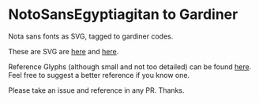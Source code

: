 # NotoSansEgyptiagitan to Gardiner

Nota sans fonts as SVG, tagged to gardiner codes.

These are SVG are [here](https://www.google.com/get/noto/#sans-egyp) and [here](https://github.com/googlefonts/noto-source).

Reference Glyphs (although small and not too detailed) can be found [here](https://en.wikipedia.org/wiki/List_of_Egyptian_hieroglyphs).
Feel free to suggest a better reference if you know one.

Please take an issue and reference in any PR. Thanks.
